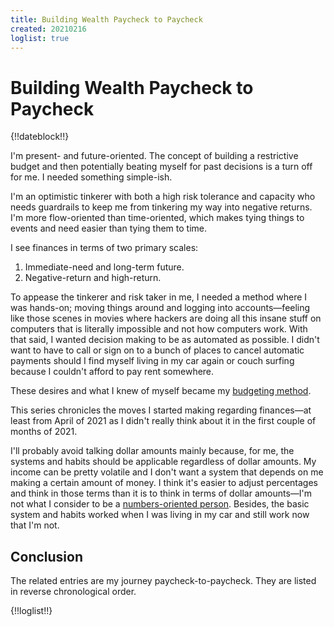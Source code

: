 ```yaml
---
title: Building Wealth Paycheck to Paycheck
created: 20210216
loglist: true
---
```


# Building Wealth Paycheck to Paycheck

{!!dateblock!!}

I'm present- and future-oriented. The concept of building a restrictive budget and then potentially beating myself for past decisions is a turn off for me. I needed something simple-ish.

I'm an optimistic tinkerer with both a high risk tolerance and capacity who needs guardrails to keep me from tinkering my way into negative returns. I'm more flow-oriented than time-oriented, which makes tying things to events and need easier than tying them to time.

I see finances in terms of two primary scales:

1. Immediate-need and long-term future.
2. Negative-return and high-return.

To appease the tinkerer and risk taker in me, I needed a method where I was hands-on; moving things around and logging into accounts—feeling like those scenes in movies where hackers are doing all this insane stuff on computers that is literally impossible and not how computers work. With that said, I wanted decision making to be as automated as possible. I didn't want to have to call or sign on to a bunch of places to cancel automatic payments should I find myself living in my car again or couch surfing because I couldn't afford to pay rent somewhere.

These desires and what I knew of myself became my [budgeting method](/experiences/finances/personal-budget/).

This series chronicles the moves I started making regarding finances—at least from April of 2021 as I didn't really think about it in the first couple of months of 2021.

I'll probably avoid talking dollar amounts mainly because, for me, the systems and habits should be applicable regardless of dollar amounts. My income can be pretty volatile and I don't want a system that depends on me making a certain amount of money. I think it's easier to adjust percentages and think in those terms than it is to think in terms of dollar amounts—I'm not what I consider to be a [numbers-oriented person](/essays-and-editorials/motivators/). Besides, the basic system and habits worked when I was living in my car and still work now that I'm not.

## Conclusion

The related entries are my journey paycheck-to-paycheck. They are listed in reverse chronological order.

{!!loglist!!}

